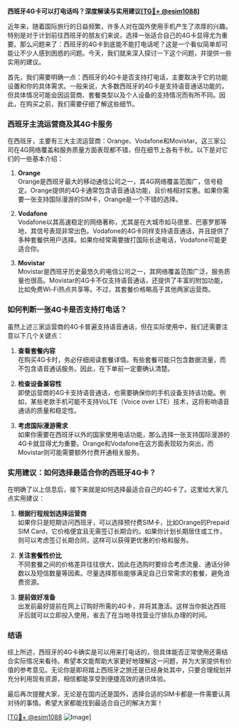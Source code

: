 **西班牙4G卡可以打电话吗？深度解读与实用建议[[TG💪+ @esim1088](https://t.me/s/esim1088)]**

近年来，随着国际旅行的日益频繁，许多人对在国外使用手机产生了浓厚的兴趣。特别是对于计划前往西班牙的朋友们来说，选择一张适合自己的4G卡显得尤为重要。那么问题来了：西班牙的4G卡到底能不能打电话呢？这是一个看似简单却可能让不少人感到困惑的问题。今天，我们就来深入探讨一下这个问题，并提供一些实用的建议。

首先，我们需要明确一点：西班牙的4G卡是否支持打电话，主要取决于它的功能设置和你的具体需求。一般来说，大多数西班牙的4G卡是支持语音通话功能的，但具体情况可能会因运营商、套餐类型以及个人设备的支持情况而有所不同。因此，在购买之前，我们需要仔细了解这些细节。

### 西班牙主流运营商及其4G卡服务

在西班牙，主要有三大主流运营商：Orange、Vodafone和Movistar。这三家公司在4G网络覆盖和服务质量方面表现都不错，但在细节上各有千秋。以下是对它们的一些基本介绍：

1. **Orange**  
   Orange是西班牙最大的移动通信公司之一，其4G网络覆盖范围广，信号稳定。Orange提供的4G卡通常包含语音通话功能，且价格相对实惠。如果你需要一张支持国际漫游的SIM卡，Orange是一个不错的选择。

2. **Vodafone**  
   Vodafone以其高速稳定的网络著称，尤其是在大城市如马德里、巴塞罗那等地，其信号表现非常出色。Vodafone的4G卡同样支持语音通话，并且提供了多种套餐供用户选择。如果你经常需要拨打国际长途电话，Vodafone可能更适合你。

3. **Movistar**  
   Movistar是西班牙历史最悠久的电信公司之一，其网络覆盖范围广泛，服务质量也很高。Movistar的4G卡不仅支持语音通话，还提供了丰富的附加功能，比如免费Wi-Fi热点共享等。不过，其套餐价格略高于其他两家运营商。

### 如何判断一张4G卡是否支持打电话？

虽然上述三家运营商的4G卡普遍支持语音通话，但在实际使用中，我们还需要注意以下几个关键点：

1. **查看套餐内容**  
   在购买4G卡时，务必仔细阅读套餐详情。有些套餐可能只包含数据流量，而不包含语音通话服务。因此，在下单前一定要确认清楚。

2. **检查设备兼容性**  
   即使运营商的4G卡支持语音通话，也需要确保你的手机设备支持该功能。例如，某些老款手机可能不支持VoLTE（Voice over LTE）技术，这将影响语音通话的质量和稳定性。

3. **考虑国际漫游需求**  
   如果你需要在西班牙以外的国家使用电话功能，那么选择一张支持国际漫游的4G卡就显得尤为重要。Orange和Vodafone在这方面表现较为突出，而Movistar则可能需要额外付费开通相关服务。

### 实用建议：如何选择最适合你的西班牙4G卡？

在明确了以上信息后，接下来就是如何选择最适合自己的4G卡了。这里给大家几点实用建议：

1. **根据行程规划选择运营商**  
   如果你只是短期访问西班牙，可以选择预付费SIM卡，比如Orange的Prepaid SIM Card，它价格便宜且无需签订长期合约。如果你计划长期居住或工作，则可以考虑签订长期合同，这样可以获得更优惠的价格和服务。

2. **关注套餐性价比**  
   不同套餐之间的价格差异往往很大，因此在选购时要综合考虑流量、通话分钟数以及短信数量等因素。尽量选择那些能够满足自己日常需求的套餐，避免浪费资源。

3. **提前做好准备**  
   出发前最好提前在网上订购好所需的4G卡，并将其激活。这样当你抵达西班牙后就可以立即投入使用，省去了在当地寻找营业厅排队办理的时间。

### 结语

综上所述，西班牙的4G卡确实是可以用来打电话的，但具体能否正常使用还需结合实际情况来看待。希望本文能帮助大家更好地理解这一问题，并为大家提供有价值的参考意见。无论你是即将踏上西班牙之旅还是已经身处其中，只要合理规划并充分利用现有资源，相信都能享受到便捷高效的通讯体验。

最后再次提醒大家，无论是在国内还是国外，选择合适的SIM卡都是一件需要认真对待的事情。希望大家都能找到最适合自己的解决方案！

[[TG💪+ @esim1088](https://t.me/s/esim1088) ![Image](https://i.postimg.cc/4NQfJmqS/Snipaste-2025-05-13-00-14-12.png)]